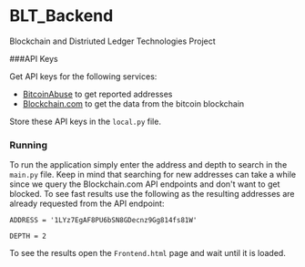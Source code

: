 # BLT_Backend
Blockchain and Distriuted Ledger Technologies Project

###API Keys

Get API keys for the following services:
* [BitcoinAbuse](https://www.bitcoinabuse.com/api-docs) to get reported addresses
* [Blockchain.com](https://www.blockchain.com/api) to get the data from the bitcoin blockchain

Store these API keys in the `local.py` file.

### Running

To run the application simply enter the address and depth to search in the `main.py` file.
Keep in mind that searching for new addresses can take a while since we query the Blockchain.com
 API endpoints and don't want to get blocked. To see fast results use the following as the
  resulting addresses are already requested from the API endpoint:
 
```
ADDRESS = '1LYz7EgAF8PU6bSN8GDecnz9Gg814fs81W'

DEPTH = 2
```

To see the results open the `Frontend.html` page and wait until it is loaded.
